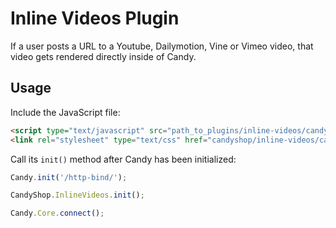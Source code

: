 # Inline Videos Plugin
If a user posts a URL to a Youtube, Dailymotion, Vine or Vimeo video, that video gets rendered directly inside of Candy.

## Usage
Include the JavaScript file:

```HTML
<script type="text/javascript" src="path_to_plugins/inline-videos/candy.js"></script>
<link rel="stylesheet" type="text/css" href="candyshop/inline-videos/candy.css" />
```

Call its `init()` method after Candy has been initialized:

```JavaScript
Candy.init('/http-bind/');

CandyShop.InlineVideos.init();

Candy.Core.connect();
```